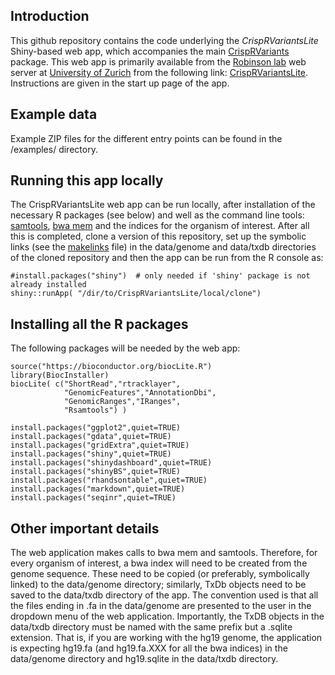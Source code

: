 ## Introduction

This github repository contains the code underlying the *CrispRVariantsLite* Shiny-based web app, which accompanies the main [CrispRVariants](http://www.bioconductor.org/packages/CrispRVariants.html) package.  This web app is primarily available from the [Robinson lab](http://www.imls.uzh.ch/research/robinson.html) web server at [University of Zurich](http://www.uzh.ch/de.html) from the following link: [CrispRVariantsLite](http://imlspenticton.uzh.ch:3838/CrispRVariantsLite).  Instructions are given in the start up page of the app.

## Example data

Example ZIP files for the different entry points can be found in the /examples/ directory.

## Running this app locally

The CrispRVariantsLite web app can be run locally, after installation of the necessary R packages (see below) and well as the command line tools: [samtools](http://www.htslib.org/), [bwa mem](http://bio-bwa.sourceforge.net/) and the indices for the organism of interest. After all this is completed, clone a version of this repository, set up the symbolic links (see the [makelinks](https://github.com/markrobinsonuzh/CrispRVariantsLite/blob/master/makelinks) file) in the data/genome and data/txdb directories of the cloned repository and then the app can be run from the R console as:

    #install.packages("shiny")  # only needed if 'shiny' package is not already installed
    shiny::runApp( "/dir/to/CrispRVariantsLite/local/clone")

## Installing all the R packages

The following packages will be needed by the web app:

    source("https://bioconductor.org/biocLite.R")
    library(BiocInstaller)
    biocLite( c("ShortRead","rtracklayer",
                "GenomicFeatures","AnnotationDbi",
                "GenomicRanges","IRanges",
                "Rsamtools") )

    install.packages("ggplot2",quiet=TRUE)
    install.packages("gdata",quiet=TRUE)
    install.packages("gridExtra",quiet=TRUE)
    install.packages("shiny",quiet=TRUE)
    install.packages("shinydashboard",quiet=TRUE)
    install.packages("shinyBS",quiet=TRUE)
    install.packages("rhandsontable",quiet=TRUE)
    install.packages("markdown",quiet=TRUE)
    install.packages("seqinr",quiet=TRUE)


## Other important details

The web application makes calls to bwa mem and samtools.  Therefore, for every organism of interest, a bwa index will need to be created from the genome sequence.  These need to be copied (or preferably, symbolically linked) to the data/genome directory; similarly, TxDb objects need to be saved to the data/txdb directory of the app.  The convention used is that all the files ending in .fa in the data/genome are presented to the user in the dropdown menu of the web application.  Importantly, the TxDB objects in the data/txdb directory must be named with the same prefix but a .sqlite extension.  That is, if you are working with the hg19 genome, the application is expecting hg19.fa (and hg19.fa.XXX for all the bwa indices) in the data/genome directory and hg19.sqlite in the data/txdb directory.
